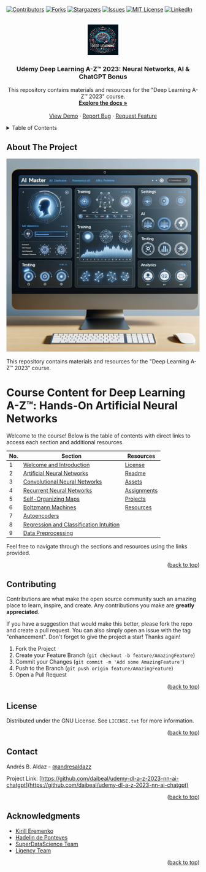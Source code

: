 
<a name="readme-top"></a>



<!-- PROJECT SHIELDS -->

[![Contributors][contributors-shield]][contributors-url]
[![Forks][forks-shield]][forks-url]
[![Stargazers][stars-shield]][stars-url]
[![Issues][issues-shield]][issues-url]
[![MIT License][license-shield]][license-url]
[![LinkedIn][linkedin-shield]][linkedin-url]



<!-- PROJECT LOGO -->
<br />
<div align="center">
  <a href="https://github.com/github_username/repo_name">
    <img src="assets/images/logo.png" alt="Logo" width="80" height="80">
  </a>

<h3 align="center">Udemy Deep Learning A-Z™ 2023: Neural Networks, AI & ChatGPT Bonus
</h3>

  <p align="center">
    This repository contains materials and resources for the "Deep Learning A-Z™ 2023" course.
    <br />
    <a href="https://github.com/github_username/repo_name"><strong>Explore the docs »</strong></a>
    <br />
    <br />
    <a href="https://github.com/github_username/repo_name">View Demo</a>
    ·
    <a href="https://github.com/github_username/repo_name/issues">Report Bug</a>
    ·
    <a href="https://github.com/github_username/repo_name/issues">Request Feature</a>
  </p>
</div>



<!-- TABLE OF CONTENTS -->
<details>
  <summary>Table of Contents</summary>
  <ol>
    <li>
      <a href="#about-the-project">About The Project</a>
    </li>
    <li>
      <a href="#getting-started">Getting Started</a>
      <ul>
        <li><a href="#prerequisites">Prerequisites</a></li>
        <li><a href="#installation">Installation</a></li>
      </ul>
    </li>
    <li><a href="#contributing">Contributing</a></li>
    <li><a href="#license">License</a></li>
    <li><a href="#contact">Contact</a></li>
    <li><a href="#acknowledgments">Acknowledgments</a></li>
  </ol>
</details>



<!-- ABOUT THE PROJECT -->
## About The Project

[![Product Name Screen Shot][product-screenshot]](https://example.com)

This repository contains materials and resources for the "Deep Learning A-Z™ 2023" course.

# Course Content for Deep Learning A-Z™: Hands-On Artificial Neural Networks

Welcome to the course! Below is the table of contents with direct links to access each section and additional resources.

| No. | Section                                   | Resources              |
|-----|-------------------------------------------|------------------------|
| 1   | [Welcome and Introduction](01-Welcome-and-Introduction)                | [License](LICENSE)     |
| 2   | [Artificial Neural Networks](02-Artificial-Neural-Networks)            | [Readme](README.md)    |
| 3   | [Convolutional Neural Networks](03-Convolutional-Neural-Networks)      | [Assets](assets)       |
| 4   | [Recurrent Neural Networks](04-Recurrent-Neural-Networks)              | [Assignments](assignments)|
| 5   | [Self-Organizing Maps](05-Self-Organizing-Maps)                        | [Projects](projects)   |
| 6   | [Boltzmann Machines](06-Boltzmann-Machines)                            | [Resources](resources) |
| 7   | [Autoencoders](07-Autoencoders)                                        |                        |
| 8   | [Regression and Classification Intuition](08-Regression-and-Classification-Intuition)|                        |
| 9   | [Data Preprocessing](09-Data-Preprocessing)                            |                        |

Feel free to navigate through the sections and resources using the links provided.


<p align="right">(<a href="#readme-top">back to top</a>)</p>


<!-- CONTRIBUTING -->
## Contributing

Contributions are what make the open source community such an amazing place to learn, inspire, and create. Any contributions you make are **greatly appreciated**.

If you have a suggestion that would make this better, please fork the repo and create a pull request. You can also simply open an issue with the tag "enhancement".
Don't forget to give the project a star! Thanks again!

1. Fork the Project
2. Create your Feature Branch (`git checkout -b feature/AmazingFeature`)
3. Commit your Changes (`git commit -m 'Add some AmazingFeature'`)
4. Push to the Branch (`git push origin feature/AmazingFeature`)
5. Open a Pull Request

<p align="right">(<a href="#readme-top">back to top</a>)</p>



<!-- LICENSE -->
## License

Distributed under the GNU License. See `LICENSE.txt` for more information.

<p align="right">(<a href="#readme-top">back to top</a>)</p>



<!-- CONTACT -->
## Contact

Andrés B. Aldaz - [@andresaldazz](https://x.com/andresaldazz)

Project Link: [https://github.com/daibeal/udemy-dl-a-z-2023-nn-ai-chatgpt](https://github.com/daibeal/udemy-dl-a-z-2023-nn-ai-chatgpt)

<p align="right">(<a href="#readme-top">back to top</a>)</p>



<!-- ACKNOWLEDGMENTS -->
## Acknowledgments

* [Kirill Eremenko](http://www.superdatascience.com/)
* [Hadelin de Ponteves](https://www.instagram.com/hadelindeponteves/?hl=en)
* [SuperDataScience Team](https://linkedin.com/company/ligency)
* [Ligency Team](https://www.youtube.com/c/artofvisualization)

<p align="right">(<a href="#readme-top">back to top</a>)</p>



<!-- MARKDOWN LINKS & IMAGES -->
<!-- https://www.markdownguide.org/basic-syntax/#reference-style-links -->
[contributors-shield]: https://img.shields.io/github/contributors/daibeal/udemy-dl-a-z-2023-nn-ai-chatgpt.svg?style=for-the-badge
[contributors-url]: https://github.com/daibeal/udemy-dl-a-z-2023-nn-ai-chatgpt/graphs/contributors
[forks-shield]: https://img.shields.io/github/forks/daibeal/udemy-dl-a-z-2023-nn-ai-chatgpt.svg?style=for-the-badge
[forks-url]: https://github.com/daibeal/udemy-dl-a-z-2023-nn-ai-chatgpt/network/members
[stars-shield]: https://img.shields.io/github/stars/daibeal/udemy-dl-a-z-2023-nn-ai-chatgpt.svg?style=for-the-badge
[stars-url]: https://github.com/daibeal/udemy-dl-a-z-2023-nn-ai-chatgpt/stargazers
[issues-shield]: https://img.shields.io/github/issues/daibeal/udemy-dl-a-z-2023-nn-ai-chatgpt.svg?style=for-the-badge
[issues-url]: https://github.com/daibeal/udemy-dl-a-z-2023-nn-ai-chatgpt/issues
[license-shield]: https://img.shields.io/github/license/daibeal/udemy-dl-a-z-2023-nn-ai-chatgpt.svg?style=for-the-badge
[license-url]: https://github.com/daibeal/udemy-dl-a-z-2023-nn-ai-chatgpt/blob/master/LICENSE.txt
[linkedin-shield]: https://img.shields.io/badge/-LinkedIn-black.svg?style=for-the-badge&logo=linkedin&colorB=555
[linkedin-url]: https://linkedin.com/in/andres-aldaz
[product-screenshot]: assets/images/main.png
[Next.js]: https://img.shields.io/badge/next.js-000000?style=for-the-badge&logo=nextdotjs&logoColor=white
[Next-url]: https://nextjs.org/
[React.js]: https://img.shields.io/badge/React-20232A?style=for-the-badge&logo=react&logoColor=61DAFB
[React-url]: https://reactjs.org/
[Vue.js]: https://img.shields.io/badge/Vue.js-35495E?style=for-the-badge&logo=vuedotjs&logoColor=4FC08D
[Vue-url]: https://vuejs.org/
[Angular.io]: https://img.shields.io/badge/Angular-DD0031?style=for-the-badge&logo=angular&logoColor=white
[Angular-url]: https://angular.io/
[Svelte.dev]: https://img.shields.io/badge/Svelte-4A4A55?style=for-the-badge&logo=svelte&logoColor=FF3E00
[Svelte-url]: https://svelte.dev/
[Laravel.com]: https://img.shields.io/badge/Laravel-FF2D20?style=for-the-badge&logo=laravel&logoColor=white
[Laravel-url]: https://laravel.com
[Bootstrap.com]: https://img.shields.io/badge/Bootstrap-563D7C?style=for-the-badge&logo=bootstrap&logoColor=white
[Bootstrap-url]: https://getbootstrap.com
[JQuery.com]: https://img.shields.io/badge/jQuery-0769AD?style=for-the-badge&logo=jquery&logoColor=white
[JQuery-url]: https://jquery.com 
